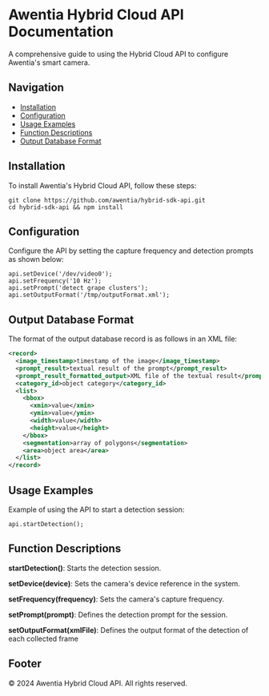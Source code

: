 # Awentia Hybrid Cloud API Documentation

A comprehensive guide to using the Hybrid Cloud API to configure Awentia's smart camera.

## Navigation
- [Installation](#installation)
- [Configuration](#configuration)
- [Usage Examples](#usage-examples)
- [Function Descriptions](#function-descriptions)
- [Output Database Format](#output-database-format)

## Installation

To install Awentia's Hybrid Cloud API, follow these steps:

```
git clone https://github.com/awentia/hybrid-sdk-api.git
cd hybrid-sdk-api && npm install
```

## Configuration

Configure the API by setting the capture frequency and detection prompts as shown below:

```
api.setDevice('/dev/video0');
api.setFrequency('10 Hz');
api.setPrompt('detect grape clusters');
api.setOutputFormat('/tmp/outputFormat.xml');
```

## Output Database Format

The format of the output database record is as follows in an XML file:

```xml
<record>
  <image_timestamp>timestamp of the image</image_timestamp>
  <prompt_result>textual result of the prompt</prompt_result>
  <prompt_result_formatted_output>XML file of the textual result</prompt_result_formatted_output>
  <category_id>object category</category_id>
  <list>
    <bbox>
      <xmin>value</xmin>
      <ymin>value</ymin>
      <width>value</width>
      <height>value</height>
    </bbox>
    <segmentation>array of polygons</segmentation>
    <area>object area</area>
  </list>
</record>
```

## Usage Examples

Example of using the API to start a detection session:

```
api.startDetection();
```

## Function Descriptions

**startDetection()**: Starts the detection session.

**setDevice(device)**: Sets the camera's device reference in the system.

**setFrequency(frequency)**: Sets the camera's capture frequency.

**setPrompt(prompt)**: Defines the detection prompt for the session.

**setOutputFormat(xmlFile)**: Defines the output format of the detection of each collected frame

## Footer

© 2024 Awentia Hybrid Cloud API. All rights reserved.
```
